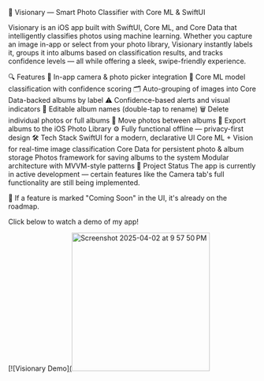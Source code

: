 📱 Visionary — Smart Photo Classifier with Core ML & SwiftUI

Visionary is an iOS app built with SwiftUI, Core ML, and Core Data that intelligently classifies photos using machine learning. Whether you capture an image in-app or select from your photo library, Visionary instantly labels it, groups it into albums based on classification results, and tracks confidence levels — all while offering a sleek, swipe-friendly experience.

🔍 Features
📸 In-app camera & photo picker integration
🧠 Core ML model classification with confidence scoring
🗂️ Auto-grouping of images into Core Data-backed albums by label
⚠️ Confidence-based alerts and visual indicators
🧾 Editable album names (double-tap to rename)
🗑️ Delete individual photos or full albums
🔄 Move photos between albums
💾 Export albums to the iOS Photo Library
⚙️ Fully functional offline — privacy-first design
🛠 Tech Stack
SwiftUI for a modern, declarative UI
Core ML + Vision for real-time image classification
Core Data for persistent photo & album storage
Photos framework for saving albums to the system
Modular architecture with MVVM-style patterns
📂 Project Status
The app is currently in active development — certain features like the Camera tab's full functionality are still being implemented.

🔧 If a feature is marked "Coming Soon" in the UI, it's already on the roadmap.

Click below to watch a demo of my app!

[![Visionary Demo][(<img width="280" alt="Screenshot 2025-04-02 at 9 57 50 PM" src="https://github.com/user-attachments/assets/77fddf17-3f6d-45f8-a5d7-1f1aa45f9714" />](https://youtube.com/shorts/jnqxCveq3Oo?si=htNka2lhVFyzFGev)
